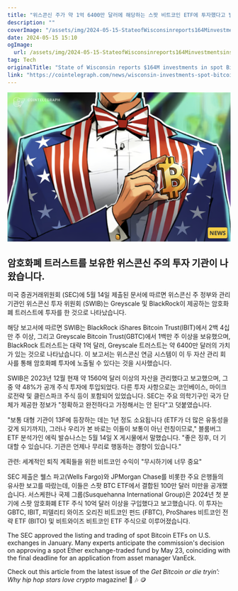 ```yaml
---
title: "위스콘신 주가 약 1억 6400만 달러에 해당하는 스팟 비트코인 ETF에 투자했다고 발표했습니다"
description: ""
coverImage: "/assets/img/2024-05-15-StateofWisconsinreports164MinvestmentsinspotBitcoinETFs_thumbnail.png"
date: 2024-05-15 15:10
ogImage: 
  url: /assets/img/2024-05-15-StateofWisconsinreports164MinvestmentsinspotBitcoinETFs_thumbnail.png
tag: Tech
originalTitle: "State of Wisconsin reports $164M investments in spot Bitcoin ETFs"
link: "https://cointelegraph.com/news/wisconsin-investments-spot-bitcoin-etf"
---
```



![thumbnail](/assets/img/2024-05-15-StateofWisconsinreports164MinvestmentsinspotBitcoinETFs_thumbnail.png)

## 암호화폐 트러스트를 보유한 위스콘신 주의 투자 기관이 나왔습니다.

미국 증권거래위원회 (SEC)에 5월 14일 제출된 문서에 따르면 위스콘신 주 정부와 관리 기관인 위스콘신 투자 위원회 (SWIB)는 Greyscale 및 BlackRock이 제공하는 암호화폐 트러스트에 투자를 한 것으로 나타났습니다. 

해당 보고서에 따르면 SWIB는 BlackRock iShares Bitcoin Trust(IBIT)에서 2백 4십만 주 이상, 그리고 Greyscale Bitcoin Trust(GBTC)에서 1백만 주 이상을 보유했으며, BlackRock 트러스트는 대략 1억 달러, Greyscale 트러스트는 약 6400만 달러의 가치가 있는 것으로 나타났습니다. 이 보고서는 위스콘신 연금 시스템이 이 두 자산 관리 회사를 통해 암호화폐 투자에 노출될 수 있다는 것을 시사했습니다.



SWIB은 2023년 12월 현재 약 1560억 달러 이상의 자산을 관리했다고 보고했으며, 그 중 약 48%가 공개 주식 투자에 투입되었다. 다른 투자 사항으로는 코인베이스, 마이크로전략 및 클린스파크 주식 등이 포함되어 있었습니다. SEC는 주요 의학기구인 국가 단체가 제공한 정보가 "정확하고 완전하다고 가정해서는 안 된다"고 덧붙였습니다.

"보통 대형 기관이 13F에 등장하는 데는 1년 정도 소요됩니다 (ETF가 더 많은 유동성을 갖게 되기까지), 그러나 우리가 본 바로는 이들이 보통이 아닌 런칭이므로," 블룸버그 ETF 분석가인 에릭 발슈나스는 5월 14일 X 게시물에서 말했습니다. "좋은 징후, 더 기대할 수 있습니다. 기관은 언제나 무리로 행동하는 경향이 있습니다."

관련: 세계적인 퇴직 계획들을 위한 비트코인 수익이 "무시하기에 너무 중요"

SEC 제출은 웰스 파고(Wells Fargo)와 JPMorgan Chase를 비롯한 주요 은행들의 유사한 보고를 따랐는데, 이들은 스팟 BTC ETF에서 결합된 100만 달러 미만을 공개했습니다. 서스케한나 국제 그룹(Susquehanna International Group)은 2024년 첫 분기에 스팟 암호화폐 ETF 주식 10억 달러 이상을 구입했다고 보고했습니다. 이 투자는 GBTC, IBIT, 피델리티 와이즈 오리진 비트코인 펀드 (FBTC), ProShares 비트코인 전략 ETF (BITO) 및 비트와이즈 비트코인 ETF 주식으로 이루어졌습니다.



The SEC approved the listing and trading of spot Bitcoin ETFs on U.S. exchanges in January. Many experts anticipate the commission's decision on approving a spot Ether exchange-traded fund by May 23, coinciding with the final deadline for an application from asset manager VanEck.

Check out this article from the latest issue of the *Get Bitcoin or die tryin’: Why hip hop stars love crypto* magazine! 🚀 🎶 🪙